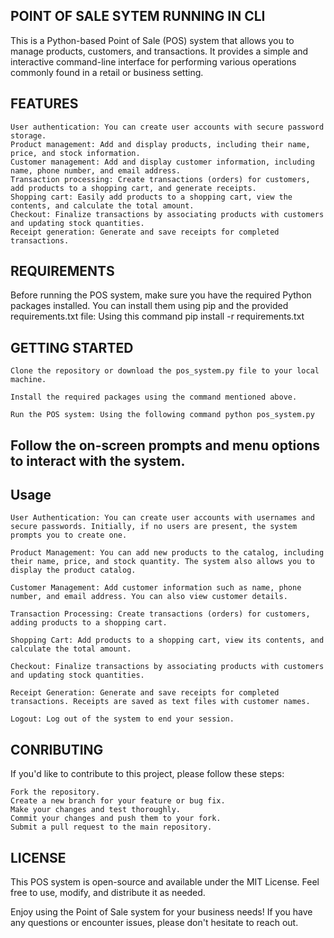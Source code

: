 ## POINT OF SALE SYTEM RUNNING IN CLI
This is a Python-based Point of Sale (POS) system that allows you to manage products, customers, and transactions. It provides a simple and interactive command-line interface for performing various operations commonly found in a retail or business setting.

## FEATURES

    User authentication: You can create user accounts with secure password storage.
    Product management: Add and display products, including their name, price, and stock information.
    Customer management: Add and display customer information, including name, phone number, and email address.
    Transaction processing: Create transactions (orders) for customers, add products to a shopping cart, and generate receipts.
    Shopping cart: Easily add products to a shopping cart, view the contents, and calculate the total amount.
    Checkout: Finalize transactions by associating products with customers and updating stock quantities.
    Receipt generation: Generate and save receipts for completed transactions.
   
## REQUIREMENTS

Before running the POS system, make sure you have the required Python packages installed. You can install them using pip and the provided requirements.txt file: Using this command pip install -r requirements.txt

## GETTING STARTED

    Clone the repository or download the pos_system.py file to your local machine.

    Install the required packages using the command mentioned above.

    Run the POS system: Using the following command python pos_system.py

## Follow the on-screen prompts and menu options to interact with the system.

## Usage

    User Authentication: You can create user accounts with usernames and secure passwords. Initially, if no users are present, the system prompts you to create one.

    Product Management: You can add new products to the catalog, including their name, price, and stock quantity. The system also allows you to display the product catalog.

    Customer Management: Add customer information such as name, phone number, and email address. You can also view customer details.

    Transaction Processing: Create transactions (orders) for customers, adding products to a shopping cart.

    Shopping Cart: Add products to a shopping cart, view its contents, and calculate the total amount.

    Checkout: Finalize transactions by associating products with customers and updating stock quantities.

    Receipt Generation: Generate and save receipts for completed transactions. Receipts are saved as text files with customer names.

    Logout: Log out of the system to end your session.

## CONRIBUTING

If you'd like to contribute to this project, please follow these steps:

    Fork the repository.
    Create a new branch for your feature or bug fix.
    Make your changes and test thoroughly.
    Commit your changes and push them to your fork.
    Submit a pull request to the main repository.

## LICENSE

This POS system is open-source and available under the MIT License. Feel free to use, modify, and distribute it as needed.

Enjoy using the Point of Sale system for your business needs! If you have any questions or encounter issues, please don't hesitate to reach out.




